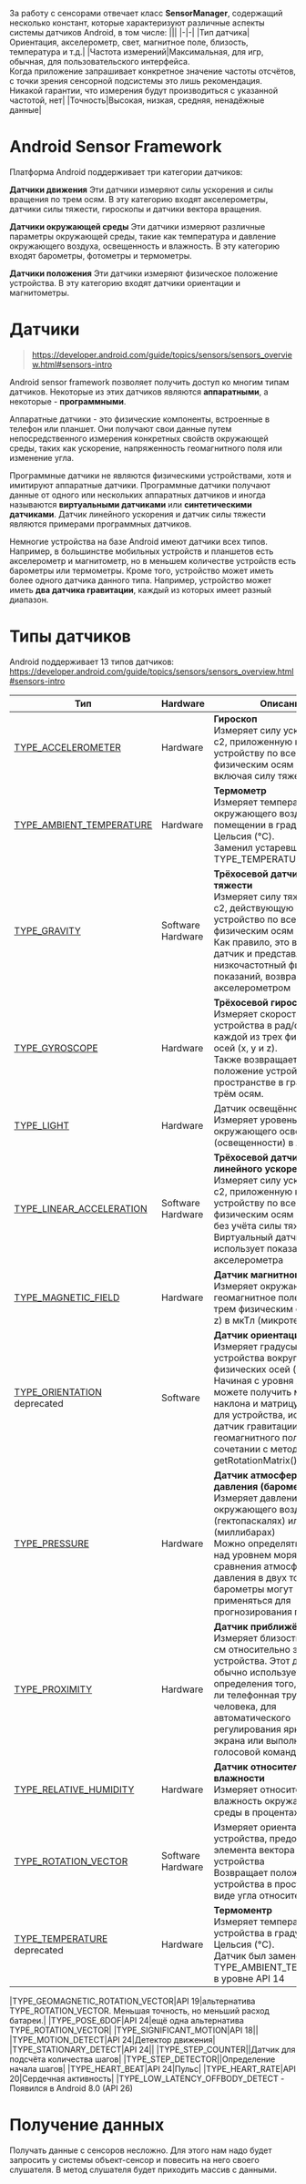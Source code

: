 
За работу с сенсорами отвечает класс **SensorManager**, содержащий несколько констант, которые характеризуют различные аспекты системы датчиков Android, в том числе:
|||
|-|-|
|Тип датчика|Ориентация, акселерометр, свет, магнитное поле, близость, температура и т.д.|
|Частота измерений|Максимальная, для игр, обычная, для пользовательского интерфейса. <br/> Когда приложение запрашивает конкретное значение частоты отсчётов, с точки зрения сенсорной подсистемы это лишь рекомендация. <br/> Никакой гарантии, что измерения будут производиться с указанной частотой, нет|
|Точность|Высокая, низкая, средняя, ненадёжные данные|

# Android Sensor Framework
Платформа Android поддерживает три категории датчиков:

**Датчики движения**
Эти датчики измеряют силы ускорения и силы вращения по трем осям.
В эту категорию входят акселерометры, датчики силы тяжести, гироскопы и датчики вектора вращения.

**Датчики окружающей среды**
Эти датчики измеряют различные параметры окружающей среды, такие как температура и давление окружающего воздуха, освещенность и влажность.
В эту категорию входят барометры, фотометры и термометры.

**Датчики положения**
Эти датчики измеряют физическое положение устройства.
В эту категорию входят датчики ориентации и магнитометры.

# Датчики
> https://developer.android.com/guide/topics/sensors/sensors_overview.html#sensors-intro

Android sensor framework позволяет получить доступ ко многим типам датчиков.
Некоторые из этих датчиков являются **аппаратными**, а некоторые - **программными**.

Аппаратные датчики - это физические компоненты, встроенные в телефон или планшет. Они получают свои данные путем непосредственного измерения конкретных свойств окружающей среды, таких как ускорение, напряженность геомагнитного поля или изменение угла.

Программные датчики не являются физическими устройствами, хотя и имитируют аппаратные датчики. Программные датчики получают данные от одного или нескольких аппаратных датчиков и иногда называются **виртуальными датчиками** или **синтетическими датчиками**. Датчик линейного ускорения и датчик силы тяжести являются примерами программных датчиков.

Немногие устройства на базе Android имеют датчики всех типов. Например, в большинстве мобильных устройств и планшетов есть акселерометр и магнитометр, но в меньшем количестве устройств есть барометры или термометры. Кроме того, устройство может иметь более одного датчика данного типа. Например, устройство может иметь **два датчика гравитации**, каждый из которых имеет разный диапазон.

# Типы датчиков
Android поддерживает 13 типов датчиков:
https://developer.android.com/guide/topics/sensors/sensors_overview.html#sensors-intro

|Тип|Hardware|Описание|Использование|
|-|-|-|-|
|[TYPE_ACCELEROMETER](https://developer.android.com/reference/android/hardware/Sensor#TYPE_ACCELEROMETER)|Hardware|**Гироскоп**<br>Измеряет силу ускорения в м/с2, приложенную к устройству по всем трем физическим осям (x, y и z), включая силу тяжести|Обнаружение движения (тряска, наклон и т. д.)|
|[TYPE_AMBIENT_TEMPERATURE](https://developer.android.com/reference/android/hardware/Sensor#TYPE_AMBIENT_TEMPERATURE)|Hardware|**Термометр**<br>Измеряет температуру окружающего воздуха в помещении в градусах Цельсия (°C).<br>Заменил устаревший TYPE_TEMPERATURE|Мониторинг температуры воздуха|
|[TYPE_GRAVITY](https://developer.android.com/reference/android/hardware/Sensor#TYPE_GRAVITY)|Software <br> Hardware|**Трёхосевой датчик силы тяжести**<br>Измеряет силу тяжести в м/с2, действующую на устройство по всем трем физическим осям (x, y, z).<br>Как правило, это виртуальный датчик и представляет собой низкочастотный фильтр для показаний, возвращаемых акселерометром|Обнаружение движения (тряска, наклон и т. д.)|
|[TYPE_GYROSCOPE](https://developer.android.com/reference/android/hardware/Sensor#TYPE_GYROSCOPE)|Hardware|**Трёхосевой гироскоп**<br>Измеряет скорость вращения устройства в рад/с вокруг каждой из трех физических осей (x, y и z).<br>Также возвращает текущее положение устройства в пространстве в градусах по трём осям.|Обнаружение вращения (вращение, поворот и т.д.).|
|[TYPE_LIGHT](https://developer.android.com/reference/android/hardware/Sensor#TYPE_LIGHT)|Hardware|Датчик освещённости<br>Измеряет уровень окружающего освещения (освещенности) в люксах.|Динамическое изменение яркости экрана|
|[TYPE_LINEAR_ACCELERATION](https://developer.android.com/reference/android/hardware/Sensor#TYPE_LINEAR_ACCELERATION)|Software<br>Hardware|**Трёхосевой датчик линейного ускорения**<br>Измеряет силу ускорения в м/с2, приложенную к устройству по всем трем физическим осям (x, y и z), без учёта силы тяжести.<br>Виртуальный датчик использует показания акселерометра|Мониторинг ускорения по одной оси|
|[TYPE_MAGNETIC_FIELD](https://developer.android.com/reference/android/hardware/Sensor#TYPE_MAGNETIC_FIELD)|Hardware|**Датчик магнитного поля**<br>Измеряет окружающее геомагнитное поле по всем трем физическим осям (x, y, z) в мкТл (микротеслах)|Создание компаса|
|[TYPE_ORIENTATION](https://developer.android.com/reference/android/hardware/Sensor#TYPE_ORIENTATION)<br>deprecated|Software|**Датчик ориентации**<br>Измеряет градусы вращения устройства вокруг всех трех физических осей (x, y, z). Начиная с уровня API 3 вы можете получить матрицу наклона и матрицу вращения для устройства, используя датчик гравитации и датчик геомагнитного поля в сочетании с методом getRotationMatrix()|Определение положения устройства|
|[TYPE_PRESSURE](https://developer.android.com/reference/android/hardware/Sensor#TYPE_PRESSURE)|Hardware|**Датчик атмосферного давления (барометр)**<br>Измеряет давление окружающего воздуха в гПа (гектопаскалях) или мбар (миллибарах)<br>Можно определять высоту над уровнем моря, путём сравнения атмосферного давления в двух точках. Также барометры могут применяться для прогнозирования погоды.|Отслеживание изменений атмосферного давления|
|[TYPE_PROXIMITY](https://developer.android.com/reference/android/hardware/Sensor#TYPE_PROXIMITY)|Hardware|**Датчик приближённости**<br>Измеряет близость объекта в см относительно экрана устройства. Этот датчик обычно используется для определения того, поднесена ли телефонная трубка к уху человека, для автоматического регулирования яркости экрана или выполнения голосовой команды| Положение телефона во время разговора|
|[TYPE_RELATIVE_HUMIDITY](https://developer.android.com/reference/android/hardware/Sensor#TYPE_RELATIVE_HUMIDITY)|Hardware|**Датчик относительной влажности**<br>Измеряет относительную влажность окружающей среды в процентах (%)|Мониторинг точки росы, абсолютной и относительной влажности|
|[TYPE_ROTATION_VECTOR](https://developer.android.com/reference/android/hardware/Sensor#TYPE_ROTATION_VECTOR)|Software<br>Hardware|Измеряет ориентацию устройства, предоставляя три элемента вектора вращения устройства<br>Возвращает положение устройства в пространстве в виде угла относительно оси|Обнаружение движения и обнаружение вращения|
|[TYPE_TEMPERATURE](https://developer.android.com/reference/android/hardware/Sensor#TYPE_TEMPERATURE)<br>deprecated|Hardware|**Термоментр**<br>Измеряет температуру устройства в градусах Цельсия (°C).<br>Датчик был заменен датчиком TYPE_AMBIENT_TEMPERATURE в уровне API 14|Мониторинг температуры|

|TYPE_GEOMAGNETIC_ROTATION_VECTOR|API 19|альтернатива TYPE_ROTATION_VECTOR. Меньшая точность, но меньший расход батареи.|
|TYPE_POSE_6DOF|API 24|ещё одна альтернатива TYPE_ROTATION_VECTOR|
|TYPE_SIGNIFICANT_MOTION|API 18||
|TYPE_MOTION_DETECT|API 24|Детектор движения|
|TYPE_STATIONARY_DETECT|API 24||
|TYPE_STEP_COUNTER||Датчик для подсчёта количества шагов|
|TYPE_STEP_DETECTOR||Определение начала шагов|
|TYPE_HEART_BEAT|API 24|Пульс|
|TYPE_HEART_RATE|API 20|Сердечная активность|
|TYPE_LOW_LATENCY_OFFBODY_DETECT - Появился в Android 8.0 (API 26)

# Получение данных

Получать данные с сенсоров несложно. Для этого нам надо будет запросить у системы объект-сенсор и повесить на него своего слушателя. В метод слушателя будет приходить массив с данными.

# 
